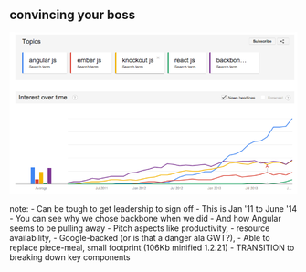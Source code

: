 ##  convincing your boss

![Angular gaining popularity](/img/angular-popularity.png)

note:
    - Can be tough to get leadership to sign off
    - This is Jan '11 to June '14
    - You can see why we chose backbone when we did
    - And how Angular seems to be pulling away
    - Pitch aspects like productivity,
    - resource availability,
    - Google-backed (or is that a danger ala GWT?),
    - Able to replace piece-meal, small footprint (106Kb minified 1.2.21)
    - TRANSITION to breaking down key components
